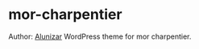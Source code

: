 # mor-charpentier

Author: [Alunizar](https://www.alunizar.co)
WordPress theme for mor charpentier.

